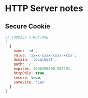# HTTP Server notes
## Secure Cookie
```js
// COOKIES STRUCTURE
[
  {
    name: 'id',
    value: 'xxxx-xxxx-xxxx-xxxx',
    domain: 'localhost',
    path: '/',
    expires: 1666396800.982401,
    httpOnly: true,
    secure: true,
    sameSite: 'Lax'
  }
]
```